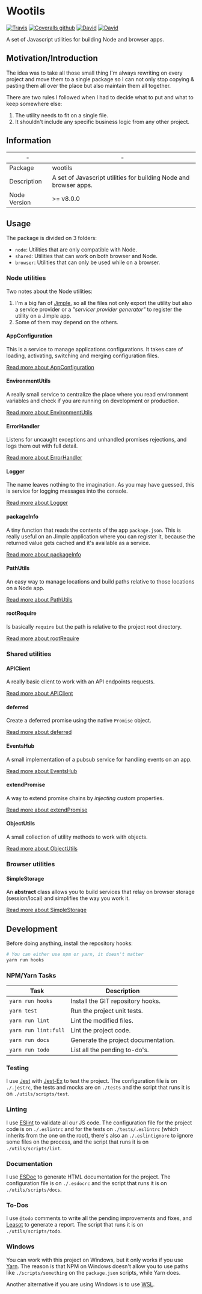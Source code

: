 # Wootils

[![Travis](https://img.shields.io/travis/homer0/wootils.svg?style=flat-square)](https://travis-ci.org/homer0/wootils)
[![Coveralls github](https://img.shields.io/coveralls/github/homer0/wootils.svg?style=flat-square)](https://coveralls.io/github/homer0/wootils?branch=master)
[![David](https://img.shields.io/david/homer0/wootils.svg?style=flat-square)](https://david-dm.org/homer0/wootils)
[![David](https://img.shields.io/david/dev/homer0/wootils.svg?style=flat-square)](https://david-dm.org/homer0/wootils)

A set of Javascript utilities for building Node and browser apps.

## Motivation/Introduction

The idea was to take all those small thing I'm always rewriting on every project and move them to a single package so I can not only stop copying & pasting them all over the place but also maintain them all together.

There are two rules I followed when I had to decide what to put and what to keep somewhere else:

1. The utility needs to fit on a single file.
2. It shouldn't include any specific business logic from any other project.

## Information

| -            | -                                                                  |
|--------------|--------------------------------------------------------------------|
| Package      | wootils                                                            |
| Description  | A set of Javascript utilities for building Node and browser apps.  |
| Node Version | >= v8.0.0                                                         |

## Usage

The package is divided on 3 folders:

- `node`: Utilities that are only compatible with Node.
- `shared`: Utilities that can work on both browser and Node.
- `browser`: Utilities that can only be used while on a browser.

### Node utilities

Two notes about the Node utilities:

1. I'm a big fan of [Jimple](https://github.com/fjorgemota/jimple), so all the files not only export the utility but also a service provider or a _"servicer provider generator"_ to register the utility on a Jimple app.
2. Some of them may depend on the others.

#### AppConfiguration

This is a service to manage applications configurations. It takes care of loading, activating, switching and merging configuration files.

[Read more about AppConfiguration](manual/appConfiguration.html)

#### EnvironmentUtils

A really small service to centralize the place where you read environment variables and check if you are running on development or production.

[Read more about EnvironmentUtils](manual/environmentUtils.html)

#### ErrorHandler

Listens for uncaught exceptions and unhandled promises rejections, and logs them out with full detail.

[Read more about ErrorHandler](manual/errorHandler.html)

#### Logger

The name leaves nothing to the imagination. As you may have guessed, this is service for logging messages into the console.

[Read more about Logger](manual/logger.html)

#### packageInfo

A tiny function that reads the contents of the app `package.json`. This is really useful on an Jimple application where you can register it, because the returned value gets cached and it's available as a service.

[Read more about packageInfo](manual/packageInfo.html)

#### PathUtils

An easy way to manage locations and build paths relative to those locations on a Node app.

[Read more about PathUtils](manual/pathUtils.html)

#### rootRequire

Is basically `require` but the path is relative to the project root directory.

[Read more about rootRequire](manual/rootRequire.html)

### Shared utilities

#### APIClient

A really basic client to work with an API endpoints requests.

[Read more about APIClient](manual/APIClient.html)

#### deferred

Create a deferred promise using the native `Promise` object.

[Read more about deferred](manual/deferred.html)

#### EventsHub

A small implementation of a pubsub service for handling events on an app.

[Read more about EventsHub](manual/eventsHub.html)

#### extendPromise

A way to extend promise chains by _injecting_ custom properties.

[Read more about extendPromise](manual/extendPromise.html)

#### ObjectUtils

A small collection of utility methods to work with objects.

[Read more about ObjectUtils](manual/objectUtils.html)

### Browser utilities

#### SimpleStorage

An **abstract** class allows you to build services that relay on browser storage (session/local) and simplifies the way you work it.

[Read more about SimpleStorage](manual/simpleStorage.html)

## Development

Before doing anything, install the repository hooks:

```bash
# You can either use npm or yarn, it doesn't matter
yarn run hooks
```

### NPM/Yarn Tasks

| Task                     | Description                         |
|--------------------------|-------------------------------------|
| `yarn run hooks`         | Install the GIT repository hooks.   |
| `yarn test`              | Run the project unit tests.         |
| `yarn run lint`          | Lint the modified files.            |
| `yarn run lint:full`     | Lint the project code.              |
| `yarn run docs`          | Generate the project documentation. |
| `yarn run todo`          | List all the pending to-do's.       |

### Testing

I use [Jest](https://facebook.github.io/jest/) with [Jest-Ex](https://yarnpkg.com/en/package/jest-ex) to test the project. The configuration file is on `./.jestrc`, the tests and mocks are on `./tests` and the script that runs it is on `./utils/scripts/test`.

### Linting

I use [ESlint](http://eslint.org) to validate all our JS code. The configuration file for the project code is on `./.eslintrc` and for the tests on `./tests/.eslintrc` (which inherits from the one on the root), there's also an `./.eslintignore` to ignore some files on the process, and the script that runs it is on `./utils/scripts/lint`.

### Documentation

I use [ESDoc](http://esdoc.org) to generate HTML documentation for the project. The configuration file is on `./.esdocrc` and the script that runs it is on `./utils/scripts/docs`.

### To-Dos

I use `@todo` comments to write all the pending improvements and fixes, and [Leasot](https://yarnpkg.com/en/package/leasot) to generate a report. The script that runs it is on `./utils/scripts/todo`.

### Windows

You can work with this project on Windows, but it only works if you use [Yarn](https://yarnpkg.com/en/docs/install). The reason is that NPM on Windows doesn't allow you to use paths like `./scripts/something` on the `package.json` scripts, while Yarn does.

Another alternative if you are using Windows is to use [WSL](https://docs.microsoft.com/en-us/windows/wsl/install-win10).
